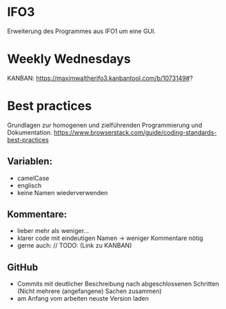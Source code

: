 # IFO3

Erweiterung des Programmes aus IFO1 um eine GUI.

# Weekly Wednesdays

KANBAN:
https://maximwaltherifo3.kanbantool.com/b/1073149#?

# Best practices

Grundlagen zur homogenen und zielführenden Programmierung und Dokumentation.
https://www.browserstack.com/guide/coding-standards-best-practices

## Variablen:
  - camelCase
  - englisch
  - keine Namen wiederverwenden

## Kommentare:
  - lieber mehr als weniger...
  - klarer code mit eindeutigen Namen -> weniger Kommentare nötig
  - gerne auch: // TODO: (Link zu KANBAN)

## GitHub
  - Commits mit deutlicher Beschreibung nach abgeschlossenen Schritten (Nicht mehrere (angefangene) Sachen zusammen)
  - am Anfang vom arbeiten neuste Version laden
